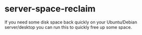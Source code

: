 # server-space-reclaim

If you need some disk space back quickly on your Ubuntu/Debian server/desktop you can run this to quickly free up some space.
